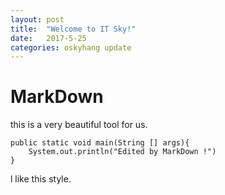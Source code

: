 ```yaml
---
layout: post
title:  "Welcome to IT Sky!"
date:   2017-5-25 
categories: oskyhang update
---
```


#  MarkDown 
this is a very beautiful tool for us.
```
public static void main(String [] args){
    System.out.println("Edited by MarkDown !")
}
```
l like this style.